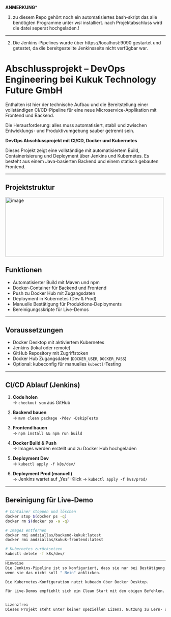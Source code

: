 
**ANMERKUNG***
1. zu diesem Repo gehört noch ein automatisiertes bash-skript das alle benötigten Programme unter wsl installiert.
nach Projektabschluss wird die datei seperat hochgeladen.! 
___________________________________________________________________________________________________________

2. Die Jenkins-Pipelines wurde über https://localhost:9090 gestartet und getestet, da die bereitgestellte Jenkinsseite nicht verfügbar war. 

# Abschlussprojekt – DevOps Engineering bei Kukuk Technology Future GmbH

Enthalten ist hier der technische Aufbau und die Bereitstellung einer vollständigen CI/CD-Pipeline für eine neue Microservice-Applikation mit Frontend und Backend. 

Die Herausforderung: alles muss automatisiert, stabil und zwischen Entwicklungs- und Produktivumgebung sauber getrennt sein.

**DevOps Abschlussprojekt mit CI/CD, Docker und Kubernetes**

Dieses Projekt zeigt eine vollständige  mit automatisiertem Build, Containerisierung und Deployment über Jenkins und Kubernetes. Es besteht aus einem Java-basierten Backend und einem statisch gebauten Frontend.


---

## Projektstruktur
<img width="497" height="187" alt="image" src="https://github.com/user-attachments/assets/f8f5d037-a3ce-450d-bfe0-9b0322de5563" />

## Funktionen

- Automatisierter Build mit Maven und npm
- Docker-Container für Backend und Frontend
- Push zu Docker Hub mit Zugangsdaten
- Deployment in Kubernetes (Dev & Prod)
- Manuelle Bestätigung für Produktions-Deployments
- Bereinigungsskripte für Live-Demos

---

## Voraussetzungen

- Docker Desktop mit aktiviertem Kubernetes
- Jenkins (lokal oder remote)
- GitHub Repository mit Zugriffstoken
- Docker Hub Zugangsdaten (`DOCKER_USER`, `DOCKER_PASS`)
- Optional: kubeconfig für manuelles `kubectl`-Testing

---

##  CI/CD Ablauf (Jenkins)

1. **Code holen**  
   → `checkout scm` aus GitHub

2. **Backend bauen**  
   → `mvn clean package -Pdev -DskipTests`

3. **Frontend bauen**  
   → `npm install && npm run build`

4. **Docker Build & Push**  
   → Images werden erstellt und zu Docker Hub hochgeladen

5. **Deployment Dev**  
   → `kubectl apply -f k8s/dev/`

6. **Deployment Prod (manuell)**  
   → Jenkins wartet auf „Yes“-Klick → `kubectl apply -f k8s/prod/`

---

## Bereinigung für Live-Demo

```bash
# Container stoppen und löschen
docker stop $(docker ps -q)
docker rm $(docker ps -a -q)

# Images entfernen
docker rmi andziallas/backend-kukuk:latest
docker rmi andziallas/kukuk-frontend:latest

# Kubernetes zurücksetzen
kubectl delete -f k8s/dev/
____________________________________________________________________________________________________________
Hinweise
Die Jenkins-Pipeline ist so konfiguriert, dass sie nur bei Bestätigung in der Jenkinskonsole auf "Ja" klicken
wenn sie das nicht soll " Nein" anklicken.

Die Kubernetes-Konfiguration nutzt kubeadm über Docker Desktop.

Für Live-Demos empfiehlt sich ein Clean Start mit den obigen Befehlen.


Lizenzfrei
Dieses Projekt steht unter keiner speziellen Lizenz. Nutzung zu Lern- und Demonstrationszwecken erlaubt.
